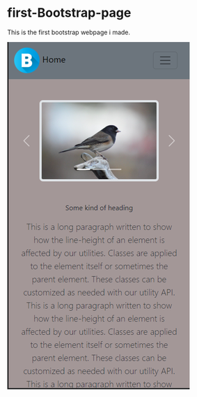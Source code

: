 # first-Bootstrap-page
 This is the first bootstrap webpage i made.

![this is a screenshot](bootstrapPage1.png)
